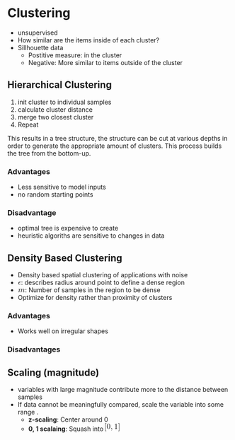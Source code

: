# Clustering
- unsupervised
- How similar are the items inside of each cluster?
- Sillhouette data
  - Postitive measure: in the cluster
  - Negative: More similar to items outside of the cluster

## Hierarchical Clustering
1. init cluster to individual samples
2. calculate cluster distance
3. merge two closest cluster
4. Repeat

This results in a tree structure, the structure can be cut at various depths in order to generate the appropriate amount of clusters.
This process builds the tree from the bottom-up.

### Advantages
- Less sensitive to model inputs
- no random starting points

### Disadvantage
- optimal tree is expensive to create
- heuristic algoriths are sensitive to changes in data

## Density Based Clustering
- Density based spatial clustering of applications with noise
- ![latex-72035a17-66f6-49bf-99c9-4b76743e17fe](data/lecture7/latex-72035a17-66f6-49bf-99c9-4b76743e17fe.png): describes radius around point to define a dense region
- ![latex-1ae5ce5e-3bd7-4863-a31f-70b332eebaf1](data/lecture7/latex-1ae5ce5e-3bd7-4863-a31f-70b332eebaf1.png): Number of samples in the region to be dense
- Optimize for density rather than proximity of clusters

### Advantages
- Works well on irregular shapes

### Disadvantages

## Scaling (magnitude)
- variables with large magnitude contribute more to the distance between samples
- If data cannot be meaningfully compared, scale the variable into some range .
  - **z-scaling**: Center around 0
  - **0, 1 scalaing**: Squash into ![latex-2899d223-4695-406c-9548-6dd16cdd38e9](data/lecture7/latex-2899d223-4695-406c-9548-6dd16cdd38e9.png)


